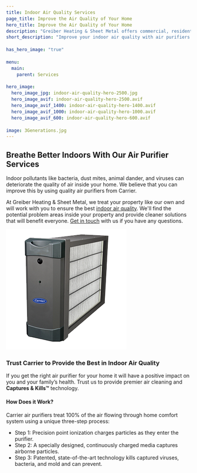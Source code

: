 ```yaml
---
title: Indoor Air Quality Services
page_title: Improve the Air Quality of Your Home
hero_title: Improve the Air Quality of Your Home
description: "Greiber Heating & Sheet Metal offers commercial, residential & industrial HVAC, geothermal heating, cooling & ventilation services in Waunakee, Wisconsin."
short_description: "Improve your indoor air quality with air purifiers from Carrier."

has_hero_image: "true"

menu:
  main:
    parent: Services

hero_image:
  hero_image_jpg: indoor-air-quality-hero-2500.jpg
  hero_image_avif: indoor-air-quality-hero-2500.avif
  hero_image_avif_1400: indoor-air-quality-hero-1400.avif
  hero_image_avif_1000: indoor-air-quality-hero-1000.avif
  hero_image_avif_600: indoor-air-quality-hero-600.avif

image: 3Generations.jpg
---
```


<div>
  <h2 class="no-margin">Breathe Better Indoors With Our Air Purifier Services</h2>
  <div class="underline"></div>
</div>

Indoor pollutants like bacteria, dust mites, animal dander, and viruses can deteriorate the quality of air inside your home. We believe that you can improve this by using quality air purifiers from Carrier.

At Greiber Heating & Sheet Metal, we treat your property like our own and will work with you to ensure the best [indoor air quality](/products/indoor-air-quality/). We'll find the potential problem areas inside your property and provide cleaner solutions that will benefit everyone. <a href="/contact/">Get in touch</a> with us if you have any questions.

![Infinity air purifier](infinity-air-purifier-DCAPA.png)

### Trust Carrier to Provide the Best in Indoor Air Quality

If you get the right air purifier for your home it will have a positive impact on you and your family’s health. Trust us to provide premier air cleaning and **Captures & Kills™** technology.

#### How Does it Work?

Carrier air purifiers treat 100% of the air flowing through home comfort system using a unique three-step process:

- Step 1: Precision point ionization charges particles as they enter the purifier.
- Step 2: A specially designed, continuously charged media captures airborne particles.
- Step 3: Patented, state-of-the-art technology kills captured viruses, bacteria, and mold and can prevent.
